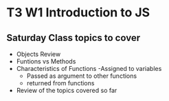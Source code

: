 # T3 W1 Introduction to JS

## Saturday Class topics to cover
- Objects Review
- Funtions vs Methods
- Characteristics of Functions
    -Assigned to variables
    - Passed as argument to other functions
    - returned from functions
- Review of the topics covered so far